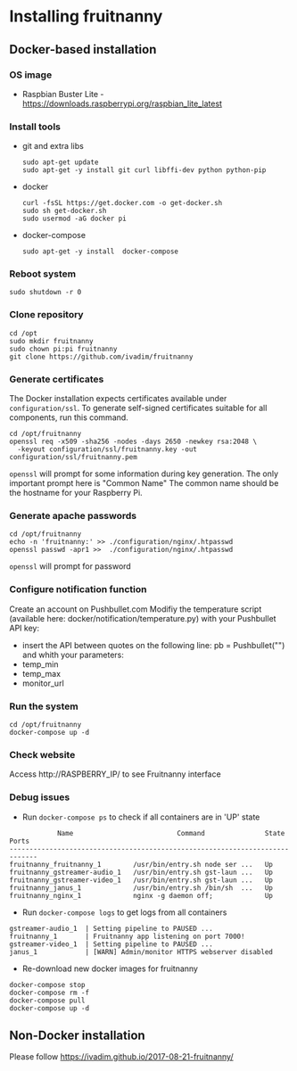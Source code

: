 # Installing fruitnanny

## Docker-based installation

### OS image
* Raspbian Buster Lite - https://downloads.raspberrypi.org/raspbian_lite_latest

### Install tools
* git and extra libs
  ```console
  sudo apt-get update
  sudo apt-get -y install git curl libffi-dev python python-pip
  ```
* docker
  ```console
  curl -fsSL https://get.docker.com -o get-docker.sh
  sudo sh get-docker.sh
  sudo usermod -aG docker pi
  ```
* docker-compose
  ```console
  sudo apt-get -y install  docker-compose
  ```
  
### Reboot system
  ```console
  sudo shutdown -r 0
  ```
### Clone repository

```console
cd /opt
sudo mkdir fruitnanny
sudo chown pi:pi fruitnanny
git clone https://github.com/ivadim/fruitnanny
```

### Generate certificates

The Docker installation expects certificates available under
`configuration/ssl`. To generate self-signed certificates suitable
for all components, run this command.

```console
cd /opt/fruitnanny
openssl req -x509 -sha256 -nodes -days 2650 -newkey rsa:2048 \
  -keyout configuration/ssl/fruitnanny.key -out configuration/ssl/fruitnanny.pem
```

`openssl` will prompt for some information during key generation. The only
important prompt here is "Common Name" The common name should be the hostname
for your Raspberry Pi.

### Generate apache passwords
```console
cd /opt/fruitnanny
echo -n 'fruitnanny:' >> ./configuration/nginx/.htpasswd
openssl passwd -apr1 >>  ./configuration/nginx/.htpasswd
```

`openssl` will prompt for password

### Configure notification function
Create an account on Pushbullet.com
Modifiy the temperature script (available here: docker/notification/temperature.py) with your Pushbullet API key:
  - insert the API between quotes on the following line: pb = Pushbullet("")
and whith your parameters: 
  - temp_min
  - temp_max
  - monitor_url


### Run the system
```console
cd /opt/fruitnanny
docker-compose up -d
```

### Check website
Access http://RASPBERRY_IP/ to see Fruitnanny interface

### Debug issues
* Run `docker-compose ps` to check if all containers are in 'UP' state
```console
            Name                          Command               State   Ports
-----------------------------------------------------------------------------
fruitnanny_fruitnanny_1        /usr/bin/entry.sh node ser ...   Up
fruitnanny_gstreamer-audio_1   /usr/bin/entry.sh gst-laun ...   Up
fruitnanny_gstreamer-video_1   /usr/bin/entry.sh gst-laun ...   Up
fruitnanny_janus_1             /usr/bin/entry.sh /bin/sh  ...   Up
fruitnanny_nginx_1             nginx -g daemon off;             Up
```

* Run `docker-compose logs` to get logs from all containers
```console
gstreamer-audio_1  | Setting pipeline to PAUSED ...
fruitnanny_1       | Fruitnanny app listening on port 7000!
gstreamer-video_1  | Setting pipeline to PAUSED ...
janus_1            | [WARN] Admin/monitor HTTPS webserver disabled
```

* Re-download new docker images for fruitnanny
```console
docker-compose stop
docker-compose rm -f
docker-compose pull   
docker-compose up -d
```

## Non-Docker installation

Please follow https://ivadim.github.io/2017-08-21-fruitnanny/
